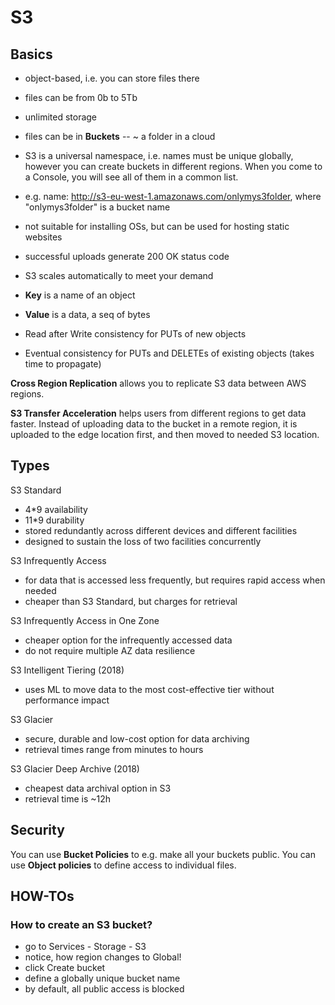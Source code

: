 # S3

## Basics

- object-based, i.e. you can store files there
- files can be from 0b to 5Tb
- unlimited storage
- files can be in **Buckets** -- ~ a folder in a cloud
- S3 is a universal namespace, i.e. names must be unique globally, however you can create buckets in
  different regions. When you come to a Console, you will see all of them in a common list.
- e.g. name: http://s3-eu-west-1.amazonaws.com/onlymys3folder, where "onlymys3folder" is a bucket
  name
- not suitable for installing OSs, but can be used for hosting static websites
- successful uploads generate 200 OK status code
- S3 scales automatically to meet your demand

- **Key** is a name of an object
- **Value** is a data, a seq of bytes

- Read after Write consistency for PUTs of new objects
- Eventual consistency for PUTs and DELETEs of existing objects (takes time to propagate)

**Cross Region Replication** allows you to replicate S3 data between AWS regions.

**S3 Transfer Acceleration** helps users from different regions to get data faster. Instead of
uploading data to the bucket in a remote region, it is uploaded to the edge location first, and then
moved to needed S3 location.

## Types

S3 Standard

- 4*9 availability
- 11*9 durability
- stored redundantly across different devices and different facilities
- designed to sustain the loss of two facilities concurrently

S3 Infrequently Access

- for data that is accessed less frequently, but requires rapid access when needed
- cheaper than S3 Standard, but charges for retrieval

S3 Infrequently Access in One Zone

- cheaper option for the infrequently accessed data
- do not require multiple AZ data resilience

S3 Intelligent Tiering (2018)

- uses ML to move data to the most cost-effective tier without performance impact

S3 Glacier

- secure, durable and low-cost option for data archiving
- retrieval times range from minutes to hours

S3 Glacier Deep Archive (2018)

- cheapest data archival option in S3
- retrieval time is ~12h

## Security

You can use **Bucket Policies** to e.g. make all your buckets public. You can use **Object
policies** to define access to individual files.

## HOW-TOs

### How to create an S3 bucket?

- go to Services - Storage - S3
- notice, how region changes to Global!
- click Create bucket
- define a globally unique bucket name
- by default, all public access is blocked

